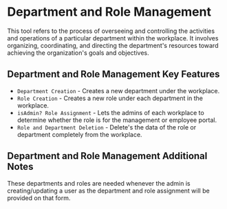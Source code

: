 # Department and Role Management

This tool refers to the process of overseeing and controlling the activities and operations of a particular department within the workplace. It involves organizing, coordinating, and directing the department's resources toward achieving the organization's goals and objectives.

## Department and Role Management Key Features

* `Department Creation` - Creates a new department under the workplace.
* `Role Creation` - Creates a new role under each department in the workplace.
* `isAdmin? Role Assignment` - Lets the admins of each workplace to determine whether the role is for the management or employee portal.
* `Role and Department Deletion` - Delete's the data of the role or department completely from the workplace.

## Department and Role Management Additional Notes

These departments and roles are needed whenever the admin is creating/updating a user as the department and role assignment will be provided on that form. 